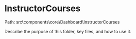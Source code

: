# InstructorCourses

Path: src\components\core\Dashboard\InstructorCourses

Describe the purpose of this folder, key files, and how to use it.
